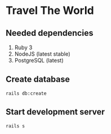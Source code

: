 # Travel The World

## Needed dependencies

1. Ruby 3
1. NodeJS (latest stable)
1. PostgreSQL (latest)

## Create database

`rails db:create`

## Start development server

`rails s`
